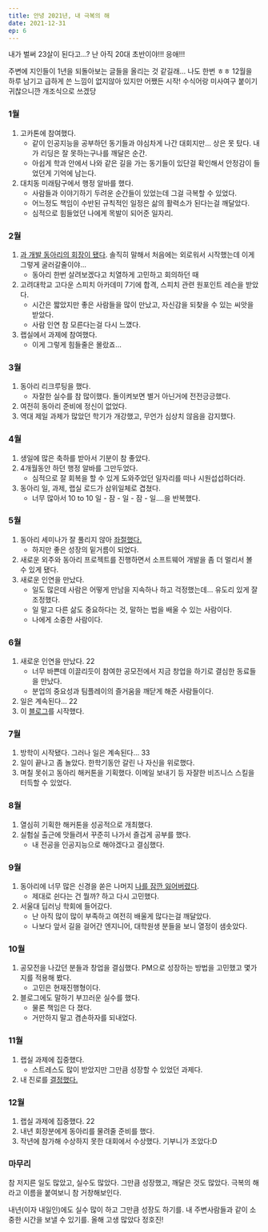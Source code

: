 ```yaml
---
title: 안녕 2021년, 내 극복의 해
date: 2021-12-31
ep: 6
---
```


내가 벌써 23살이 된다고...? 난 아직 20대 초반이야!!! 응애!!!

주변에 지인들이 1년을 되돌아보는 글들을 올리는 것 같길래... 나도 한번 ㅎㅎ 12월을 하루 남기고 급하게 쓴 느낌이 없지않아 있지만 어쨌든 시작! 수식어랑 미사여구 붙이기 귀찮으니깐 개조식으로 쓰겠당

### 1월
1. 고카톤에 참여했다.
    * 같이 인공지능을 공부하던 동기들과 야심차게 나간 대회지만... 상은 못 탔다. 내가 리딩은 잘 못하는구나를 깨달은 순간.
    * 아쉽게 학과 안에서 나와 같은 길을 가는 동기들이 있단걸 확인해서 안정감이 들었던게 기억에 남는다.
2. 대치동 미래탐구에서 행정 알바를 했다.
    * 사람들과 이야기하기 두려운 순간들이 있었는데 그걸 극복할 수 있었다.
    * 어느정도 책임이 수반된 규칙적인 일정은 삶의 활력소가 된다는걸 깨달았다.
    * 심적으로 힘들었던 나에게 목발이 되어준 일자리.

### 2월
1. [과 개발 동아리의 회장이 됐다](/posts/동아리%20회장%20생존기/1/). 솔직히 말해서 처음에는 외로워서 시작했는데 이게 그렇게 굴러갈줄이야...
    * 동아리 한번 살려보겠다고 치열하게 고민하고 회의하던 때
2. 고려대학교 고다운 스피치 아카데미 7기에 합격, 스피치 관련 원포인트 레슨을 받았다.
    * 시간은 짧았지만 좋은 사람들을 많이 만났고, 자신감을 되찾을 수 있는 씨앗을 받았다.
    * 사람 인연 참 모른다는걸 다시 느꼈다.
3. 랩실에서 과제에 참여했다.
    * 이게 그렇게 힘들줄은 몰랐죠...

### 3월
1. 동아리 리크루팅을 했다.
    * 자잘한 실수를 참 많이했다. 돌이켜보면 별거 아닌거에 전전긍긍했다.
2. 여전히 동아리 준비에 정신이 없었다.
3. 역대 제일 과제가 많았던 학기가 개강했고, 무언가 심상치 않음을 감지했다.

### 4월
1. 생일에 많은 축하를 받아서 기분이 참 좋았다.
2. 4개월동안 하던 행정 알바를 그만두었다.
    * 심적으로 잘 회복을 할 수 있게 도와주었던 일자리를 떠나 시원섭섭하더라.
3. 동아리 일, 과제, 랩실 로드가 삼위일체로 겹쳤다.
    * 너무 많아서 10 to 10 일 - 잠 - 일 - 잠 - 일....을 반복했다.

### 5월
1. 동아리 세미나가 잘 풀리지 않아 [좌절했다.](/posts/동아리%20회장%20생존기/3/)
    * 하지만 좋은 성장의 밑거름이 되었다.
2. 새로운 외주와 동아리 프로젝트를 진행하면서 소프트웨어 개발을 좀 더 멀리서 볼 수 있게 됐다.
3. 새로운 인연을 만났다.
    * 일도 많은데 사람은 어떻게 만남을 지속하나 하고 걱정했는데... 유도리 있게 잘 조정했다.
    * 일 말고 다른 삶도 중요하다는 것, 말하는 법을 배울 수 있는 사람이다.
    * 나에게 소중한 사람이다.

### 6월
1. 새로운 인연을 만났다. 22
    * 너무 바쁜데 이끌리듯이 참여한 공모전에서 지금 창업을 하기로 결심한 동료들을 만났다.
    * 분업의 중요성과 팀플레이의 즐거움을 깨닫게 해준 사람들이다.
2. 일은 계속된다... 22
3. 이 [블로그](/)를 시작했다.

### 7월
1. 방학이 시작됐다. 그러나 일은 계속된다... 33
2. 일이 끝나고 좀 놀았다. 한학기동안 갈린 나 자신을 위로했다.
3. 며칠 못쉬고 동아리 해커톤을 기획했다. 이메일 보내기 등 자잘한 비즈니스 스킬을 터득할 수 있었다.

### 8월
1. 열심히 기획한 해커톤을 성공적으로 개최했다.
2. 실험실 출근에 맛들려서 꾸준히 나가서 즐겁게 공부를 했다.
    * 내 전공을 인공지능으로 해야겠다고 결심했다.

### 9월
1. 동아리에 너무 많은 신경을 쏟은 나머지 [나를 잠깐 잃어버렸다](/posts/글쓰는%20사람으로%20성장하기/4/).
    * 제대로 쉰다는 건 뭘까? 하고 다시 고민했다.
2. 서울대 딥러닝 학회에 들어갔다.
    * 난 아직 많이 많이 부족하고 여전히 배울게 많다는걸 깨달았다.
    * 나보다 앞서 길을 걸어간 엔지니어, 대학원생 분들을 보니 열정이 샘솟았다.

### 10월
1. 공모전을 나갔던 분들과 창업을 결심했다. PM으로 성장하는 방법을 고민했고 몇가지를 적용해 봤다.
    * 고민은 현재진행형이다.
2. 블로그에도 말하기 부끄러운 실수를 했다.
    * 물론 책임은 다 졌다.
    * 거만하지 말고 겸손하자를 되내었다.

### 11월
1. 랩실 과제에 집중했다.
    * 스트레스도 많이 받았지만 그만큼 성장할 수 있었던 과제다.
2. 내 진로를 [결정했다.](/posts/글쓰는%20사람으로%20성장하기/5/)

### 12월
1. 랩실 과제에 집중했다. 22
2. 내년 회장분에게 동아리를 물려줄 준비를 했다. 
3. 작년에 참가해 수상하지 못한 대회에서 수상했다. 기부니가 조았다:D

### 마무리
참 저지른 일도 많았고, 실수도 많았다. 그만큼 성장했고, 깨달은 것도 많았다. 극복의 해라고 이름을 붙여보니 참 거창해보인다.

내년(이자 내일인)에도 실수 많이 하고 그만큼 성장도 하기를. 내 주변사람들과 같이 소중한 시간을 보낼 수 있기를.
올해 고생 많았다 정호진!
